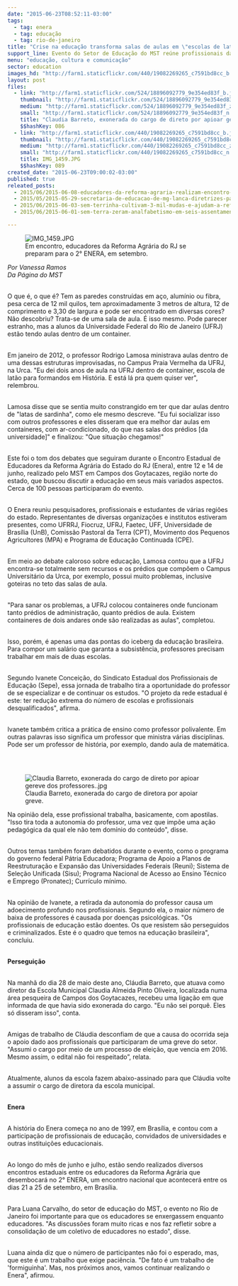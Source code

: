 ```yaml
---
date: "2015-06-23T08:52:11-03:00"
tags:
  - tag: enera
  - tag: educação
  - tag: rio-de-janeiro
title: "Crise na educação transforma salas de aulas em \"escolas de latão\""
support_line: Evento do Setor de Educação do MST reúne profissionais da área para a discussão de temas pertinentes ao campo .
menu: "educação, cultura e comunicação"
sector: education
images_hd: "http://farm1.staticflickr.com/440/19082269265_c7591bd8cc_b.jpg"
layout: post
files:
  - link: "http://farm1.staticflickr.com/524/18896092779_9e354ed83f_b.jpg"
    thumbnail: "http://farm1.staticflickr.com/524/18896092779_9e354ed83f_t.jpg"
    medium: "http://farm1.staticflickr.com/524/18896092779_9e354ed83f_z.jpg"
    small: "http://farm1.staticflickr.com/524/18896092779_9e354ed83f_n.jpg"
    title: "Claudia Barreto, exonerada do cargo de direto por apioar gereve dos professores..jpg"
    $$hashKey: 086
  - link: "http://farm1.staticflickr.com/440/19082269265_c7591bd8cc_b.jpg"
    thumbnail: "http://farm1.staticflickr.com/440/19082269265_c7591bd8cc_t.jpg"
    medium: "http://farm1.staticflickr.com/440/19082269265_c7591bd8cc_z.jpg"
    small: "http://farm1.staticflickr.com/440/19082269265_c7591bd8cc_n.jpg"
    title: IMG_1459.JPG
    $$hashKey: 089
created_date: "2015-06-23T09:00:02-03:00"
published: true
releated_posts:
  - 2015/06/2015-06-08-educadores-da-reforma-agraria-realizam-encontro-em-preparacao-ao-2-enera.md
  - 2015/05/2015-05-29-secretaria-de-educacao-de-mg-lanca-diretrizes-para-a-educacao-do-campo.md
  - 2015/06/2015-06-03-sem-terrinha-cultivam-3-mil-mudas-e-ajudam-a-reflorestar-assentamento.md
  - 2015/06/2015-06-01-sem-terra-zeram-analfabetismo-em-seis-assentamentos-na-bahia.md

---
```

<figure class="image"><img alt="IMG_1459.JPG" src="http://farm1.staticflickr.com/440/19082269265_c7591bd8cc_b.jpg" />
<figcaption>Em encontro, educadores da Reforma Agr&aacute;ria do RJ se preparam para o 2&deg; ENERA, em setembro.</figcaption>
</figure>

<p><em>Por Vanessa Ramos<br />
Da P&aacute;gina do MST</em></p>

<p><br />
O que &eacute;, o que &eacute;? Tem as paredes constru&iacute;das em a&ccedil;o, alum&iacute;nio ou fibra, pesa cerca de 12 mil quilos, tem aproximadamente 3 metros de altura, 12 de comprimento e 3,30 de largura e pode ser encontrado em diversas cores? N&atilde;o descobriu? Trata-se de uma sala de aula. &Eacute; isso mesmo. Pode parecer estranho, mas a alunos da Universidade Federal do Rio de Janeiro (UFRJ) est&atilde;o tendo aulas dentro de um container.</p>

<p><br />
Em janeiro de 2012, o professor Rodrigo Lamosa ministrava aulas dentro de uma dessas estruturas improvisadas, no Campus Praia Vermelha da UFRJ, na Urca. &quot;Eu dei dois anos de aula na UFRJ dentro de container, escola de lat&atilde;o para formandos em Hist&oacute;ria. E est&aacute; l&aacute; pra quem quiser ver&quot;, relembrou.</p>

<p><br />
Lamosa disse que se sentia muito constrangido em ter que dar aulas dentro de &quot;latas de sardinha&quot;, como ele mesmo descreve. &quot;Eu fui socializar isso com outros professores e eles disseram que era melhor dar aulas em containeres, com ar-condicionado, do que nas salas dos pr&eacute;dios [da universidade]&quot; e finalizou: &quot;Que situa&ccedil;&atilde;o chegamos!&quot;</p>

<p><br />
Este foi o tom dos debates que seguiram durante o Encontro Estadual de Educadores da Reforma Agr&aacute;ria do Estado do RJ (Enera), entre 12 e 14 de junho, realizado pelo MST em Campos dos Goytacazes, regi&atilde;o norte do estado, que buscou discutir a educa&ccedil;&atilde;o em seus mais variados aspectos. Cerca de 100 pessoas participaram do evento.</p>

<p><br />
O Enera reuniu pesquisadores, profissionais e estudantes de v&aacute;rias regi&otilde;es do estado. Representantes de diversas organiza&ccedil;&otilde;es e institutos estiveram presentes, como UFRRJ, Fiocruz, UFRJ, Faetec, UFF, Universidade de Bras&iacute;lia (UnB), Comiss&atilde;o Pastoral da Terra (CPT), Movimento dos Pequenos Agricultores (MPA) e Programa de Educa&ccedil;&atilde;o Continuada (CPE).</p>

<p><br />
Em meio ao debate caloroso sobre educa&ccedil;&atilde;o, Lamosa contou que a UFRJ encontra-se totalmente sem recursos e os pr&eacute;dios que comp&otilde;em o Campus Universit&aacute;rio da Urca, por exemplo, possui muito problemas, inclusive goteiras no teto das salas de aula.</p>

<p><br />
&quot;Para sanar os problemas, a UFRJ colocou containeres onde funcionam tanto pr&eacute;dios de administra&ccedil;&atilde;o, quanto pr&eacute;dios de aula. Existem containeres de dois andares onde s&atilde;o realizadas as aulas&quot;, completou.</p>

<p><br />
Isso, por&eacute;m, &eacute; apenas uma das pontas do iceberg da educa&ccedil;&atilde;o brasileira. Para compor um sal&aacute;rio que garanta a subsist&ecirc;ncia, professores precisam trabalhar em mais de duas escolas.</p>

<p><br />
Segundo Ivanete Concei&ccedil;&atilde;o, do Sindicato Estadual dos Profissionais de Educa&ccedil;&atilde;o (Sepe), essa jornada de trabalho tira a oportunidade do professor de se especializar e de continuar os estudos. &quot;O projeto da rede estadual &eacute; este: ter redu&ccedil;&atilde;o extrema do n&uacute;mero de escolas e profissionais desqualificados&quot;, afirma.</p>

<p><br />
Ivanete tamb&eacute;m critica a pr&aacute;tica de ensino como professor polivalente. Em outras palavras isso significa um professor que ministra v&aacute;rias disciplinas. Pode ser um professor de hist&oacute;ria, por exemplo, dando aula de matem&aacute;tica.</p>

<p>&nbsp;</p>

<figure class="image" style="float:right"><img alt="Claudia Barreto, exonerada do cargo de direto por apioar gereve dos professores..jpg" src="http://farm1.staticflickr.com/524/18896092779_9e354ed83f_b.jpg" />
<figcaption>Claudia Barreto, exonerada do cargo de diretora por apoiar greve.</figcaption>
</figure>

<p>Na opini&atilde;o dela, esse profissional trabalha, basicamente, com apostilas. &quot;Isso tira toda a autonomia do professor, uma vez que imp&otilde;e uma a&ccedil;&atilde;o pedag&oacute;gica da qual ele n&atilde;o tem dom&iacute;nio do conte&uacute;do&quot;, disse.</p>

<p><br />
Outros temas tamb&eacute;m foram debatidos durante o evento, como o programa do governo federal P&aacute;tria Educadora; Programa de Apoio a Planos de Reestrutura&ccedil;&atilde;o e Expans&atilde;o das Universidades Federais (Reuni); Sistema de Sele&ccedil;&atilde;o Unificada (Sisu); Programa Nacional de Acesso ao Ensino T&eacute;cnico e Emprego (Pronatec); Curr&iacute;culo m&iacute;nimo.</p>

<p><br />
Na opini&atilde;o de Ivanete, a retirada da autonomia do professor causa um adoecimento profundo nos profissionais. Segundo ela, o maior n&uacute;mero de baixa de professores &eacute; causada por doen&ccedil;as psicol&oacute;gicas. &quot;Os profissionais de educa&ccedil;&atilde;o est&atilde;o doentes. Os que resistem s&atilde;o perseguidos e criminalizados. Este &eacute; o quadro que temos na educa&ccedil;&atilde;o brasileira&quot;, concluiu.</p>

<p><br />
<strong>Persegui&ccedil;&atilde;o</strong></p>

<p><br />
Na manh&atilde; do dia 28 de maio deste ano, Cl&aacute;udia Barreto, que atuava como diretor da Escola Municipal Claudia Almeida Pinto Oliveira, localizada numa &aacute;rea pesqueira de Campos dos Goytacazes, recebeu uma liga&ccedil;&atilde;o em que informada de que havia sido exonerada do cargo. &quot;Eu n&atilde;o sei porqu&ecirc;. Eles s&oacute; disseram isso&quot;, conta.</p>

<p><br />
Amigas de trabalho de Cl&aacute;udia desconfiam de que a causa do ocorrida seja o apoio dado aos profissionais que participaram de uma greve do setor. &quot;Assumi o cargo por meio de um processo de elei&ccedil;&atilde;o, que vencia em 2016. Mesmo assim, o edital n&atilde;o foi respeitado&rdquo;, relata.</p>

<p><br />
Atualmente, alunos da escola fazem abaixo-assinado para que Cl&aacute;udia volte a assumir o cargo de diretora da escola municipal.</p>

<p><br />
<strong>Enera</strong></p>

<p><br />
A hist&oacute;ria do Enera come&ccedil;a no ano de 1997, em Bras&iacute;lia, e contou com a participa&ccedil;&atilde;o de profissionais de educa&ccedil;&atilde;o, convidados de universidades e outras institui&ccedil;&otilde;es educacionais.</p>

<p><br />
Ao longo do m&ecirc;s de junho e julho, est&atilde;o sendo realizados diversos encontros estaduais entre os educadores da Reforma Agr&aacute;ria que desembocar&aacute; no 2&deg; ENERA, um encontro nacional que acontecer&aacute; entre os dias 21 a 25 de setembro, em Bras&iacute;lia.</p>

<p><br />
Para Luana Carvalho, do setor de educa&ccedil;&atilde;o do MST, o evento no Rio de Janeiro foi importante para que os educadores se enxergassem enquanto educadores. &quot;As discuss&otilde;es foram muito ricas e nos faz refletir sobre a consolida&ccedil;&atilde;o de um coletivo de educadores no estado&quot;, disse.</p>

<p><br />
Luana ainda diz que o n&uacute;mero de participantes n&atilde;o foi o esperado, mas, que este &eacute; um trabalho que exige paci&ecirc;ncia. &quot;De fato &eacute; um trabalho de &#39;formiguinha&#39;. Mas, nos pr&oacute;ximos anos, vamos continuar realizando o Enera&quot;, afirmou.</p>
